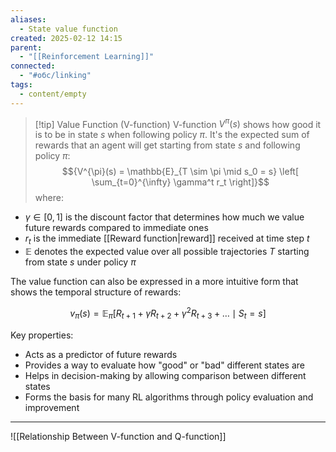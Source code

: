 ```yaml
---
aliases:
  - State value function
created: 2025-02-12 14:15
parent:
  - "[[Reinforcement Learning]]"
connected:
  - "#обс/linking"
tags:
  - content/empty
---
```


> [!tip] Value Function (V-function)
V-function $V^\pi(s)$ shows how good it is to be in state $s$ when following policy $\pi$.
It's the expected sum of rewards that an agent will get starting from state $s$ and following policy $\pi$:
$${V^{\pi}(s) = \mathbb{E}_{T \sim \pi \mid s_0 = s} \left[ \sum_{t=0}^{\infty} \gamma^t r_t \right]}$$
where:
- $\gamma \in [0,1]$ is the discount factor that determines how much we value future rewards compared to immediate ones
- $r_t$ is the immediate [[Reward function|reward]] received at time step $t$
- $\mathbb{E}$ denotes the expected value over all possible trajectories $T$ starting from state $s$ under policy $\pi$

The value function can also be expressed in a more intuitive form that shows the temporal structure of rewards:

$$v_\pi(s) = \mathbb{E}_\pi \left[ R_{t+1} + \gamma R_{t+2} + \gamma^2 R_{t+3} + \dots \mid S_t = s \right]$$

Key properties:
- Acts as a predictor of future rewards
- Provides a way to evaluate how "good" or "bad" different states are
- Helps in decision-making by allowing comparison between different states
- Forms the basis for many RL algorithms through policy evaluation and improvement

---

![[Relationship Between V-function and Q-function]]